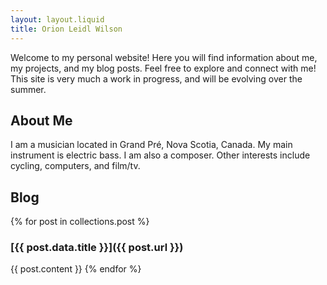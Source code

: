 ```yaml
---
layout: layout.liquid
title: Orion Leidl Wilson
---
```


Welcome to my personal website! Here you will find information about me, my projects, and my blog posts. Feel free to explore and connect with me! This site is very much a work in progress, and will be evolving over the summer.

## About Me

I am a musician located in Grand Pré, Nova Scotia, Canada. My main instrument is electric bass. I am also a composer. Other interests include cycling, computers, and film/tv.

## Blog

{% for post in collections.post %}

### [{{ post.data.title }}]({{ post.url }})

{{ post.content }}
{% endfor %}

